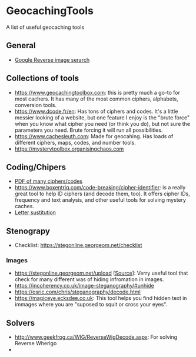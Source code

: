 # GeocachingTools
A list of useful geocaching tools

## General
* [Google Reverse image serarch](https://images.google.com)

## Collections of tools
* https://www.geocachingtoolbox.com: this is pretty much a go-to for most cachers. It has many of the most common ciphers, alphabets, conversion tools.
* https://www.dcode.fr/en: Has tons of ciphers and codes. It's a little messier looking of a website, but one feature I enjoy is the "brute force" when you know what cipher you need (or think you do), but not sure the parameters you need. Brute forcing it will run all possibilities.
* https://www.cachesleuth.com: Made for geocahing. Has loads of different ciphers, maps, codes, and number tools.
* https://mysterytoolbox.organisingchaos.com

## Coding/Chipers
* [PDF of many ciphers/codes](https://geoleaks.com/MIJN_CODEBOEK_DEEL_3.pdf)
* https://www.boxentriq.com/code-breaking/cipher-identifier: is a really great tool to help ID ciphers (and decode them, too). It offers cipher IDs, frequency and text analysis, and other useful tools for solving mystery caches.
* [Letter sustitution](http://quipqiup.com)


## Stenograpy
* Checklist: https://stegonline.georgeom.net/checklist

### Images
* https://stegonline.georgeom.net/upload [[Source](https://github.com/Ge0rg3/StegOnline)]: Verry useful tool that check for many different was of hiding infromation in images.
* https://incoherency.co.uk/image-steganography/#unhide
* https://osric.com/chris/steganography/decode.html
* https://magiceye.ecksdee.co.uk: This tool helps you find hidden text in immages where you are "suposed to squit or cross your eyes".

## Solvers
* http://www.geekfrog.ca/WIG/ReverseWigDecode.aspx: For solving Reverse Wherigo
* 

